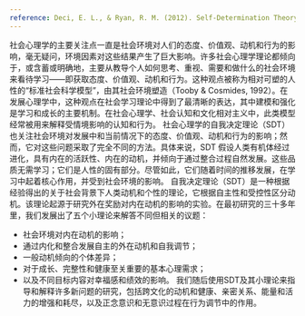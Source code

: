 ```yaml
---
reference: Deci, E. L., & Ryan, R. M. (2012). Self-Determination Theory. In P. A. M. Van Lange, A. W. Kruglanski, & E. T. Higgins, Handbook of Theories of Social Psychology (pp. 416–437). SAGE Publications Ltd.
---
```


社会心理学的主要关注点一直是社会环境对人们的态度、价值观、动机和行为的影响，毫无疑问，环境因素对这些结果产生了巨大影响。许多社会心理学理论都倾向于，或含蓄或明确地，主要从教导个人如何思考、重视、需要和做什么的社会环境来看待学习——即获取态度、价值观、动机和行为。这种观点被称为相对可塑的人性的“标准社会科学模型”，由其社会环境塑造（Tooby & Cosmides, 1992）。在发展心理学中，这种观点在社会学习理论中得到了最清晰的表达，其中建模和强化是学习和成长的主要机制。在社会心理学、社会认知和文化相对主义中，此类模型经常被用来解释受情境影响的认知和行为。
社会心理学的自我决定理论（SDT）也关注社会环境对发展中和当前情况下的态度、价值观、动机和行为的影响；然而，它对这些问题采取了完全不同的方法。具体来说，SDT 假设人类有机体经过进化，具有内在的活跃性、内在的动机，并倾向于通过整合过程自然发展。这些品质无需学习；它们是人性的固有部分。尽管如此，它们随着时间的推移发展，在学习中起着核心作用，并受到社会环境的影响。
自我决定理论（SDT）是一种根据经验得出的关于社会背景下人类动机和个性的理论，它根据自主性和受控性区分动机。该理论起源于研究外在奖励对内在动机的影响的实验。在最初研究的三十多年里，我们发展出了五个小理论来解答不同但相关的议题：
- 社会环境对内在动机的影响；
- 通过内化和整合发展自主的外在动机和自我调节；
- 一般动机倾向的个体差异；
- 对于成长、完整性和健康至关重要的基本心理需求；
- 以及不同目标内容对幸福感和绩效的影响。
我们随后使用SDT及其小理论来指导和解释许多新问题的研究，包括跨文化的动机和健康、亲密关系、能量和活力的增强和耗尽，以及正念意识和无意识过程在行为调节中的作用。